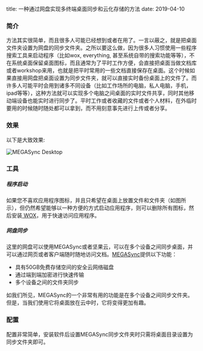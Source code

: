 title: 一种通过网盘实现多终端桌面同步和云化存储的方法
date: 2019-04-10



### 简介

方法其实很简单，而且很多人可能已经想到或者在用了。一言以蔽之，就是把桌面文件夹设置为网盘的同步文件夹。之所以要这么做，因为很多人习惯使用一些程序搜索工具来启动程序（比如wox, everything, 甚至系统自带的搜索功能等等），不在系统桌面保留桌面图标，而且通常为了平时工作方便，会直接把桌面当做文档库或者workshop来用，也就是把平时常用的一些文档直接保存在桌面。这个时候如果直接用网盘把桌面设置为同步文件夹，就可以直接实时备份桌面上的文件了。而许多人可能平时会用到诸多不同设备（比如工作场所的电脑，私人电脑，手机，ipad等等），这种方法就可以实现多个电脑之间桌面的实时文件共享，同时其他移动端设备也能实时进行同步了。平时工作或者收藏的文件或者个人材料，在外临时要用的时候随时随处都可以拿到，而不用刻意事先进行上传或者分享。



### 效果

以下是大致效果:

![MEGASync Desktop](https://i.loli.net/2019/11/01/3ZKJIE4gzNMUpqb.png)


### 工具

##### 程序启动

如果您不喜欢应用程序图标，并且只希望在桌面上放置文件和文件夹（如图所示），但仍然希望能够以一种方便的方式启动应用程序，则可以删除所有图标，然后安装[ WOX](http://www.wox.one/)，用于快速访问应用程序。

##### 网盘同步

这里的网盘可以使用MEGASync或者坚果云，可以在多个设备之间同步桌面，并可以通过网页或者客户端随时随地访问文档。[MEGASync](https://mega.nz/)提供以下功能：

- 具有50GB免费存储空间的安全云网络磁盘
- 通过端到端加密进行快速传输
- 多个设备之间的文件夹同步

如我们所见，MEGASync的一个非常有用的功能是在多个设备之间同步文件夹。 但是，当我们使用它将桌面放在云中时，它将变得更加有趣。

### 配置

配置非常简单，安装软件后设置MEGASync同步文件夹时只需将桌面目录设置为同步文件夹即可。